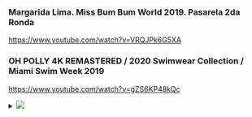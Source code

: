 ### Margarida Lima. Miss Bum Bum World 2019. Pasarela 2da Ronda
https://www.youtube.com/watch?v=VRQJPk6G5XA

### OH POLLY 4K REMASTERED / 2020 Swimwear Collection / Miami Swim Week 2019
https://www.youtube.com/watch?v=gZS6KP48kQc

<details><summary>

<img src="https://i.ytimg.com/vi/gZS6KP48kQc/hqdefault.jpg?sqp=-oaymwEZCPYBEIoBSFXyq4qpAwsIARUAAIhCGAFwAQ==&rs=AOn4CLDunGaV5tKHFMy5lDBOzePBQFXnMA">
</summary>

<img src="https://i.ytimg.com/vi/gZS6KP48kQc/hqdefault.jpg">
</details>
